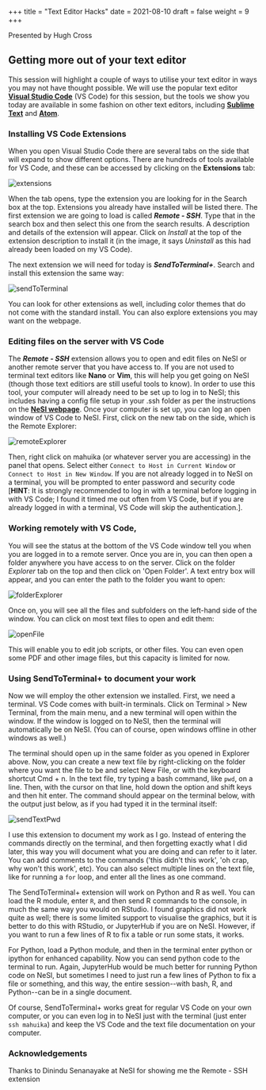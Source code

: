 +++
title = "Text Editor Hacks"
date = 2021-08-10
draft = false
weight = 9
+++

Presented by Hugh Cross

## Getting more out of your text editor

This session will highlight a couple of ways to utilise your text editor in ways you may not have thought possible. We will use the popular text editor <a href="https://code.visualstudio.com/" target="_blank" rel="noopener noreferrer"><b>Visual Studio Code</b></a> (VS Code) for this session, but the tools we show you today are available in some fashion on other text editors, including  <a href="https://www.sublimetext.com/" target="_blank" rel="noopener noreferrer"><b>Sublime Text</b></a> and <a href="https://atom.io/" target="_blank" rel="noopener noreferrer"><b>Atom</b></a>. 

### Installing VS Code Extensions

When you open Visual Studio Code there are several tabs on the side that will expand to show different options. There are hundreds of tools available for VS Code, and these can be accessed by clicking on the **Extensions** tab:

![extensions](../sessions_images/vscode_sessionSlide1.png)

When the tab opens, type the extension you are looking for in the Search box at the top. Extensions you already have installed will be listed there. The first extension we are going to load is called ***Remote - SSH***. Type that in the search box and then select this one from the search results. A description and details of the extension will appear. Click on *Install* at the top of the extension description to install it (in the image, it says *Uninstall* as this had already been loaded on my VS Code). 

The next extension we will need for today is ***SendToTerminal+***. Search and install this extension the same way:

![sendToTerminal](../sessions_images/vscode_sessionSlide2.png)

You can look for other extensions as well, including color themes that do not come with the standard install. You can also explore extensions you may want on the webpage.

### Editing files on the server with VS Code

The ***Remote - SSH*** extension allows you to open and edit files on NeSI or another remote server that you have access to. If you are not used to terminal text editors like **Nano** or **Vim**, this will help you get going on NeSI (though those text editiors are still useful tools to know). In order to use this tool, your computer will already need to be set up to log in to NeSI; this includes having a config file setup in your .ssh folder as per the instructions on the <a href="https://support.nesi.org.nz/hc/en-gb/articles/360000625535-Standard-Terminal-Setup" target="_blank" rel="noopener noreferrer"><b>NeSI webpage</b></a>. Once your computer is set up, you can log an open window of VS Code to NeSI. First, click on the new tab on the side, which is the Remote Explorer:

![remoteExplorer](../sessions_images/vscode_sessionSlide3.png)

Then, right click on mahuika (or whatever server you are accessing) in the panel that opens. Select either `Connect to Host in Current Window` or `Connect to Host in New Window`. If you are not already logged in to NeSI on a terminal, you will be prompted to enter password and security code [**HINT**: It is strongly recommended to log in with a terminal before logging in with VS Code; I found it timed me out often from VS Code, but if you are already logged in with a terminal, VS Code will skip the authentication.].

### Working remotely with VS Code,

You will see the status at the bottom of the VS Code window tell you when you are logged in to a remote server. Once you are in, you can then open a folder anywhere you have access to on the server. Click on the folder *Explorer* tab on the top and then click on 'Open Folder'. A text entry box will appear, and you can enter the path to the folder you want to open:

![folderExplorer](../sessions_images/vscode_sessionSlide4.png)

Once on, you will see all the files and subfolders on the left-hand side of the window. You can click on most text files to open and edit them:

![openFile](../sessions_images/vscode_sessionSlide5.png)

This will enable you to edit job scripts, or other files. You can even open some PDF and other image files, but this capacity is limited for now. 

### Using SendToTerminal+ to document your work

Now we will employ the other extension we installed. First, we need a terminal. VS Code comes with built-in terminals. Click on Terminal > New Terminal, from the main menu, and a new terminal will open within the window. If the window is logged on to NeSI, then the terminal will automatically be on NeSI. (You can of course, open windows offline in other windows as well.)

The terminal should open up in the same folder as you opened in Explorer above. Now, you can create a new text file by right-clicking on the folder where you want the file to be and select New File, or with the keyboard shortcut Cmd + n. In the text file, try typing a bash command, like `pwd`, on a line. Then, with the cursor on that line, hold down the option and shift keys and then hit enter. The command should appear on the terminal below, with the output just below, as if you had typed it in the terminal itself:

![sendTextPwd](../sessions_images/vscode_sessionSlide6.png)

I use this extension to document my work as I go. Instead of entering the commands directly on the terminal, and then forgetting exactly what I did later, this way you will document what you are doing and can refer to it later. You can add comments to the commands ('this didn't this work', 'oh crap, why won't this work', etc). You can also select multiple lines on the text file, like for running a `for` loop, and enter all the lines as one command. 

The SendToTerminal+ extension will work on Python and R as well. You can load the R module, enter `R`, and then send R commands to the console, in much the same way you would on RStudio. I found graphics did not work quite as well; there is some limited support to visualise the graphics, but it is better to do this with RStudio, or JupyterHub if you are on NeSI. However, if you want to run a few lines of R to fix a table or run some stats, it works.

For Python, load a Python module, and then in the terminal enter python or ipython for enhanced capability. Now you can send python code to the terminal to run. Again, JupyterHub would be much better for running Python code on NeSI, but sometimes I need to just run a few lines of Python to fix a file or something, and this way, the entire session--with bash, R, and Python--can be in a single document. 

Of course, SendToTerminal+ works great for regular VS Code on your own computer, or you can even log in to NeSI just with the terminal (just enter `ssh mahuika`) and keep the VS Code and the text file documentation on your computer. 

### Acknowledgements

Thanks to Dinindu Senanayake at NeSI for showing me the Remote - SSH extension